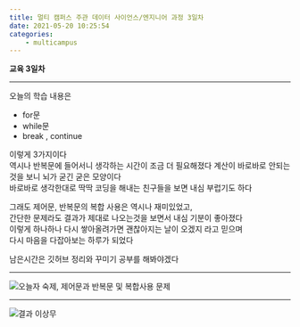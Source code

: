 ```yaml
---
title: 멀티 캠퍼스 주관 데이터 사이언스/엔지니어 과정 3일차
date: 2021-05-20 10:25:54
categories:
    - multicampus
---
```

**교육 3일차**
___
오늘의 학습 내용은
- for문
- while문
- break , continue

이렇게 3가지이다  
역시나 반복문에 들어서니 생각하는 시간이 조금 더 필요해졌다
계산이 바로바로 안되는것을 보니 뇌가 굳긴 굳은 모양이다  
바로바로 생각한대로 딱딱 코딩을 해내는 친구들을 보면 내심 부럽기도 하다

그래도 제어문, 반복문의 복합 사용은 역시나 재미있었고,  
간단한 문제라도 결과가 제대로 나오는것을 보면서 내심 기분이 좋아졌다  
이렇게 하나하나 다시 쌓아올려가면 괜찮아지는 날이 오겠지 라고 믿으며  
다시 마음을 다잡아보는 하루가 되었다  

남은시간은 깃허브 정리와 꾸미기 공부를 해봐야겠다  
___
![오늘자 숙제, 제어문과 반복문 및 복합사용 문제](https://user-images.githubusercontent.com/84296244/118931046-7af92480-b981-11eb-9408-6576abc79aeb.PNG)
___
![결과 이상무](https://user-images.githubusercontent.com/84296244/118931059-7d5b7e80-b981-11eb-95e5-d77427131d9d.PNG)


